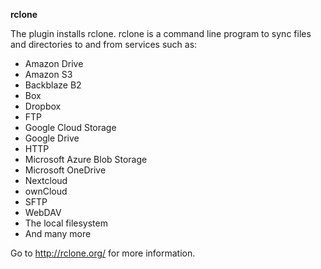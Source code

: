 **rclone**

The plugin installs rclone. rclone is a command line program to sync files and directories to and from services such as:
* Amazon Drive
* Amazon S3
* Backblaze B2
* Box
* Dropbox
* FTP
* Google Cloud Storage
* Google Drive
* HTTP
* Microsoft Azure Blob Storage
* Microsoft OneDrive
* Nextcloud
* ownCloud
* SFTP
* WebDAV
* The local filesystem 
* And many more

Go to http://rclone.org/ for more information.
